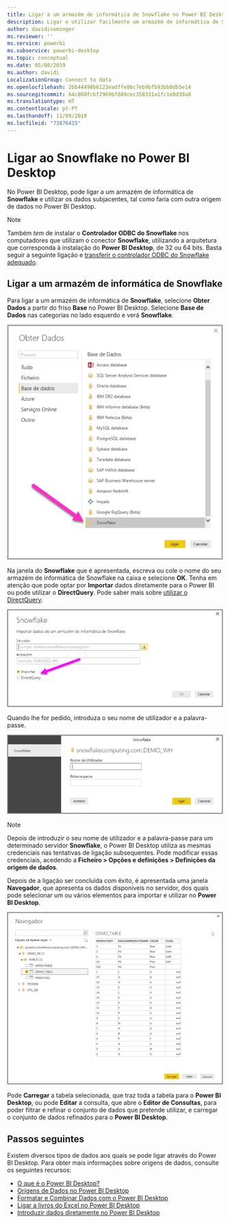 ```yaml
---
title: Ligar a um armazém de informática de Snowflake no Power BI Desktop
description: Ligar e utilizar facilmente um armazém de informática de Snowflake no Power BI Desktop
author: davidiseminger
ms.reviewer: ''
ms.service: powerbi
ms.subservice: powerbi-desktop
ms.topic: conceptual
ms.date: 05/08/2019
ms.author: davidi
LocalizationGroup: Connect to data
ms.openlocfilehash: 2bb44498b6123eadffe86c7eb9bfb93bb0db5e14
ms.sourcegitcommit: 64c860fcbf2969bf089cec358331a1fc1e0d39a8
ms.translationtype: HT
ms.contentlocale: pt-PT
ms.lasthandoff: 11/09/2019
ms.locfileid: "73876415"
---
```

# <a name="connect-to-snowflake-in-power-bi-desktop"></a>Ligar ao Snowflake no Power BI Desktop
No Power BI Desktop, pode ligar a um armazém de informática de **Snowflake** e utilizar os dados subjacentes, tal como faria com outra origem de dados no Power BI Desktop. 

> [!NOTE]
> Também *tem* de instalar o **Controlador ODBC do Snowflake** nos computadores que utilizam o conector **Snowflake**, utilizando a arquitetura que corresponda à instalação do **Power BI Desktop**, de 32 ou 64 bits. Basta seguir a seguinte ligação e [transferir o controlador ODBC do Snowflake adequado](https://go.microsoft.com/fwlink/?LinkID=823762).
> 
> 

## <a name="connect-to-a-snowflake-computing-warehouse"></a>Ligar a um armazém de informática de Snowflake
Para ligar a um armazém de informática de **Snowflake**, selecione **Obter Dados** a partir do friso **Base** no Power BI Desktop. Selecione **Base de Dados** nas categorias no lado esquerdo e verá **Snowflake**.

![](media/desktop-connect-snowflake/connect_snowflake_2b.png)

Na janela do **Snowflake** que é apresentada, escreva ou cole o nome do seu armazém de informática de Snowflake na caixa e selecione **OK**. Tenha em atenção que pode optar por **Importar** dados diretamente para o Power BI ou pode utilizar o **DirectQuery**. Pode saber mais sobre [utilizar o DirectQuery](desktop-use-directquery.md).

![](media/desktop-connect-snowflake/connect_snowflake_3.png)

Quando lhe for pedido, introduza o seu nome de utilizador e a palavra-passe.

![](media/desktop-connect-snowflake/connect_snowflake_4.png)

> [!NOTE]
> Depois de introduzir o seu nome de utilizador e a palavra-passe para um determinado servidor **Snowflake**, o Power BI Desktop utiliza as mesmas credenciais nas tentativas de ligação subsequentes. Pode modificar essas credenciais, acedendo a **Ficheiro > Opções e definições > Definições da origem de dados**.
> 
> 

Depois de a ligação ser concluída com êxito, é apresentada uma janela **Navegador**, que apresenta os dados disponíveis no servidor, dos quais pode selecionar um ou vários elementos para importar e utilizar no **Power BI Desktop**.

![](media/desktop-connect-snowflake/connect_snowflake_5.png)

Pode **Carregar** a tabela selecionada, que traz toda a tabela para o **Power BI Desktop**, ou pode **Editar** a consulta, que abre o **Editor de Consultas**, para poder filtrar e refinar o conjunto de dados que pretende utilizar, e carregar o conjunto de dados refinados para o **Power BI Desktop**.

## <a name="next-steps"></a>Passos seguintes
Existem diversos tipos de dados aos quais se pode ligar através do Power BI Desktop. Para obter mais informações sobre origens de dados, consulte os seguintes recursos:

* [O que é o Power BI Desktop?](desktop-what-is-desktop.md)
* [Origens de Dados no Power BI Desktop](desktop-data-sources.md)
* [Formatar e Combinar Dados com o Power BI Desktop](desktop-shape-and-combine-data.md)
* [Ligar a livros do Excel no Power BI Desktop](desktop-connect-excel.md)   
* [Introduzir dados diretamente no Power BI Desktop](desktop-enter-data-directly-into-desktop.md)   

